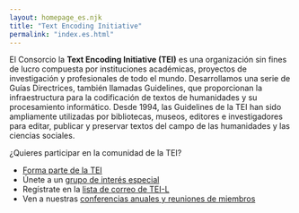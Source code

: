 ```yaml
---
layout: homepage_es.njk
title: "Text Encoding Initiative"
permalink: "index.es.html"
---
```


El Consorcio la  **Text Encoding Initiative (TEI)** es una organización sin fines de lucro compuesta por instituciones académicas, proyectos de investigación y profesionales de todo el mundo. Desarrollamos una serie de Guías Directrices, también llamadas Guidelines, que proporcionan la infraestructura para la codificación de textos de humanidades y su procesamiento informático. Desde 1994, las Guidelines de la TEI han sido ampliamente utilizadas por bibliotecas, museos, editores e investigadores para editar, publicar y preservar textos del campo de las humanidades y las ciencias sociales.

¿Quieres participar en la comunidad de la TEI?

* [Forma parte de la TEI](https://members.tei-c.org/join)
* Únete a un [grupo de interés especial](https://tei-c.org/Activities/SIG/)
* Regístrate en la [lista de correo de TEI-L](https://tei-c.org/support/#tei-l)
* Ven a nuestras [conferencias anuales y reuniones de miembros](http://members.tei-c.org/Events/meetings)
